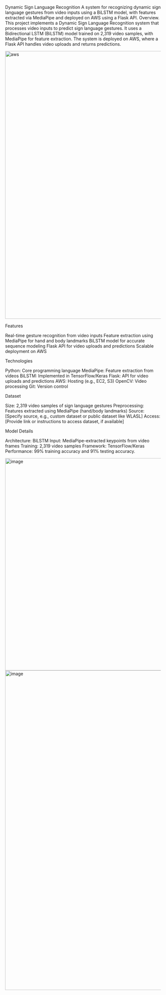 Dynamic Sign Language Recognition
A system for recognizing dynamic sign language gestures from video inputs using a BiLSTM model, with features extracted via MediaPipe and deployed on AWS using a Flask API.
Overview. This project implements a Dynamic Sign Language Recognition system that processes video inputs to predict sign language gestures. It uses a Bidirectional LSTM (BiLSTM) model trained on 2,319 video samples, with MediaPipe for feature extraction. The system is deployed on AWS, where a Flask API handles video uploads and returns predictions.

<img width="930" height="863" alt="aws" src="https://github.com/user-attachments/assets/0c433932-8fe1-4840-829d-22ebb64d977b" />

Features

Real-time gesture recognition from video inputs
Feature extraction using MediaPipe for hand and body landmarks
BiLSTM model for accurate sequence modeling
Flask API for video uploads and predictions
Scalable deployment on AWS

Technologies

Python: Core programming language
MediaPipe: Feature extraction from videos
BiLSTM: Implemented in TensorFlow/Keras
Flask: API for video uploads and predictions
AWS: Hosting (e.g., EC2, S3)
OpenCV: Video processing
Git: Version control

Dataset

Size: 2,319 video samples of sign language gestures
Preprocessing: Features extracted using MediaPipe (hand/body landmarks)
Source: [Specify source, e.g., custom dataset or public dataset like WLASL]
Access: [Provide link or instructions to access dataset, if available]


Model Details

Architecture: BiLSTM
Input: MediaPipe-extracted keypoints from video frames
Training: 2,319 video samples
Framework: TensorFlow/Keras
Performance: 99% training accuracy and 91% testing accuracy.

<img width="1248" height="684" alt="image" src="https://github.com/user-attachments/assets/12cee6a3-b349-444b-9a9a-03267f1598f7" />

<img width="1138" height="1030" alt="image" src="https://github.com/user-attachments/assets/6832457e-9cb2-49fc-857b-11a6cb5e8b7c" />
